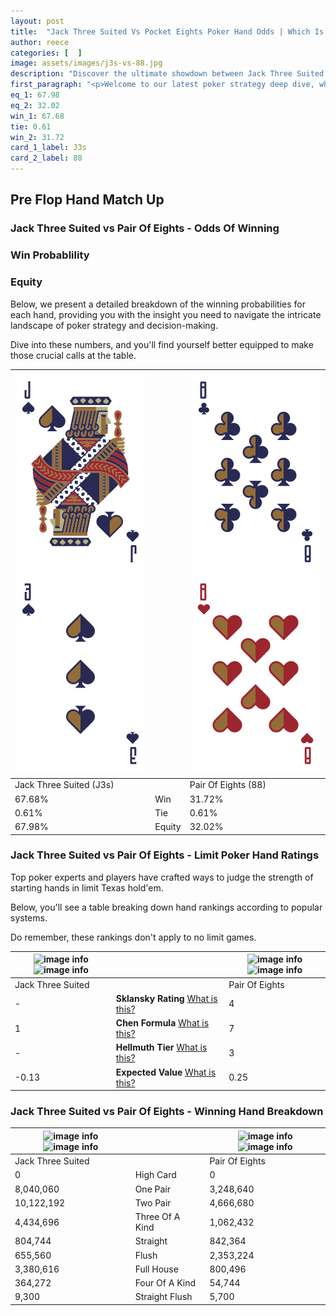 ```yaml
---
layout: post
title:  "Jack Three Suited Vs Pocket Eights Poker Hand Odds | Which Is The Better Hand In Poker? A Complete Guide"
author: reece
categories: [  ]
image: assets/images/j3s-vs-88.jpg
description: "Discover the ultimate showdown between Jack Three Suited and Pair Of Eights in poker! Uncover the odds, strategies, and scenarios where one hand triumphs over the other. Get ready to up your poker game with this thrilling analysis."
first_paragraph: "<p>Welcome to our latest poker strategy deep dive, where we're pitting two distinct hands against each other in a high-stakes showdown: Jack Three Suited vs Pair Of Eights.</p><p>In the dynamic world of poker, every decision counts, and knowing which hand holds the upper hand is key to your success at the table.</p><p>In this article, we'll dissect these two hands, explore the scenarios where one dominates the other, and equip you with the knowledge to make strategic choices that can tip the odds in your favor.</p><p>Get ready to unravel the intriguing dynamics of these poker hands and elevate your game to new heights.</p>"
eq_1: 67.98
eq_2: 32.02
win_1: 67.68
tie: 0.61
win_2: 31.72
card_1_label: J3s
card_2_label: 88
---
```




[comment]: # (sp0)

## Pre Flop Hand Match Up

<div class="table hand-ratings" markdown="1"> 



### Jack Three Suited vs Pair Of Eights - Odds Of Winning


  
<div class="row graphs"> 
<div class="col-lg-6">
    <h3>Win Probablility</h3>
    <canvas id="WinChart"></canvas>
</div>
<div class="col-lg-6">
    <h3>Equity</h3>
    <canvas id="EquityChart"></canvas>
</div>
</div>

  Below, we present a detailed breakdown of the winning probabilities for each hand, providing you with the insight you need to navigate the intricate landscape of poker strategy and decision-making. 

Dive into these numbers, and you'll find yourself better equipped to make those crucial calls at the table.


    
| ![image info](assets/images/hand1/j.png) ![image info](assets/images/hand1/3.png) |  | ![image info](assets/images/hand2/8.png) ![image info](assets/images/hand2/8o.png) |
| -------- | -------- | -------- |
| Jack Three Suited (J3s) |  | Pair Of Eights (88) |
| 67.68% | Win | 31.72% |
| 0.61% | Tie | 0.61% |
| 67.98% | Equity | 32.02% |




[comment]: # (sp1)



### Jack Three Suited vs Pair Of Eights - Limit Poker Hand Ratings

Top poker experts and players have crafted ways to judge the strength of starting hands in limit Texas hold'em. 

Below, you'll see a table breaking down hand rankings according to popular systems. 

Do remember, these rankings don't apply to no limit games.


    
| ![image info](https://www.riverpairs.com/assets/images/hand1/j.png) ![image info](https://www.riverpairs.com/assets/images/hand1/3.png) |  | ![image info](https://www.riverpairs.com/assets/images/hand2/8.png) ![image info](https://www.riverpairs.com/assets/images/hand2/8o.png) |
| -------- | -------- | -------- |
| Jack Three Suited |  | Pair Of Eights |
| - | **Sklansky Rating** [What is this?](/sklansky-rating-explained) | 4 |
| 1 | **Chen Formula** [What is this?](/chen-formula-explained) | 7 |
| - | **Hellmuth Tier** [What is this?](/Hellmuth-tier-explained) | 3 |
| -0.13 | **Expected Value** [What is this?](/expected-value-explained) | 0.25 |




[comment]: # (sp2)



### Jack Three Suited vs Pair Of Eights - Winning Hand Breakdown


    
| ![image info](https://www.riverpairs.com/assets/images/hand1/j.png) ![image info](https://www.riverpairs.com/assets/images/hand1/3.png) |  | ![image info](https://www.riverpairs.com/assets/images/hand2/8.png) ![image info](https://www.riverpairs.com/assets/images/hand2/8o.png) |
| -------- | -------- | -------- |
| Jack Three Suited |  | Pair Of Eights |
| 0 | High Card | 0 |
| 8,040,060 | One Pair | 3,248,640 |
| 10,122,192 | Two Pair | 4,666,680 |
| 4,434,696 | Three Of A Kind | 1,062,432 |
| 804,744 | Straight | 842,364 |
| 655,560 | Flush | 2,353,224 |
| 3,380,616 | Full House | 800,496 |
| 364,272 | Four Of A Kind | 54,744 |
| 9,300 | Straight Flush | 5,700 |




[comment]: # (sp3)



</div>

[comment]: # (sp4)



[comment]: # (sp5)

